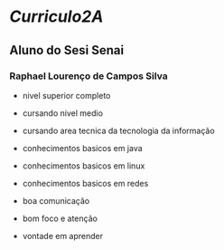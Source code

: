 # *Curriculo2A*
## Aluno do Sesi Senai
### **Raphael Lourenço de Campos Silva** 
* nivel superior completo
* cursando nivel medio 
* cursando area tecnica da tecnologia da informação 

* conhecimentos basicos em java
* conhecimentos basicos em linux
* conhecimentos basicos em redes

* boa comunicação 
* bom foco e atenção 
* vontade em aprender 
